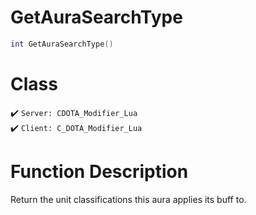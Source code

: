 # GetAuraSearchType
```lua
int GetAuraSearchType()
```
# Class
✔️ `Server: CDOTA_Modifier_Lua`  
✔️ `Client: C_DOTA_Modifier_Lua`  

# Function Description
Return the unit classifications this aura applies its buff to.
